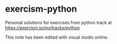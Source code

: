# exercism-python
Personal solutions for exercises from python track at https://exercism.io/my/tracks/python

This note has been edited with visual studio online.
